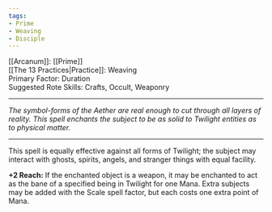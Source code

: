 ```yaml
---
tags:
- Prime
- Weaving
- Disciple
---
```


[[Arcanum]]: [[Prime]]\
[[The 13 Practices|Practice]]: Weaving\
Primary Factor: Duration\
Suggested Rote Skills: Crafts, Occult, Weaponry

---

_The symbol-forms of the Aether are real enough to cut through all layers of reality. This spell enchants the subject to be as solid to Twilight entities as to physical matter._

---

This spell is equally effective against all forms of Twilight; the subject may interact with ghosts, spirits, angels, and stranger things with equal facility.

**+2 Reach:** If the enchanted object is a weapon, it may be enchanted to act as the bane of a specified being in Twilight for one Mana. Extra subjects may be added with the Scale spell factor, but each costs one extra point of Mana.